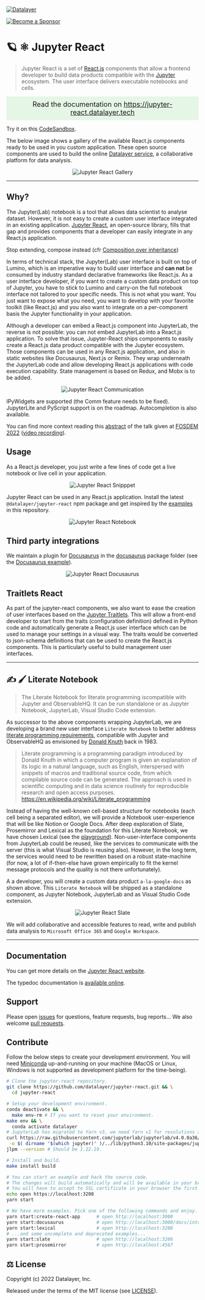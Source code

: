 [![Datalayer](https://assets.datalayer.design/datalayer-25.svg)](https://datalayer.io)

[![Become a Sponsor](https://img.shields.io/static/v1?label=Become%20a%20Sponsor&message=%E2%9D%A4&logo=GitHub&style=flat&color=1ABC9C)](https://github.com/sponsors/datalayer)

# 🪐 ⚛️ Jupyter React

> Jupyter React is a set of [React.js](https://reactjs.org) components that allow a frontend developer to build data products compatible with the [Jupyter](https://jupyter.org) ecosystem. The user interface delivers executable notebooks and cells.

<div style="background-color: rgb(230,246,230); font-size: large; text-align: center; padding: 10px; margin: 10px 0 10px 0;">
Read the documentation on <a href="https://jupyter-react.datalayer.tech" target="_blank">https://jupyter-react.datalayer.tech</a>
</div>

Try it on this [CodeSandbox](https://codesandbox.io/p/sandbox/jupyter-react-cra-example-zygjbm?file=%2Fsrc%2Findex.tsx).

The below image shows a gallery of the available React.js components ready to be used in you custom application. These open source components are used to build the online [Datalayer service](https://datalayer.app), a collaborative platform for data analysis.

<div align="center" style="text-align: center">
  <img alt="Jupyter React Gallery" src="https://datalayer-jupyter-examples.s3.amazonaws.com/jupyter-react-gallery.gif" />
</div>

<hr/>

## Why?

The Jupyter(Lab) notebook is a tool that allows data scientist to analyse dataset. However, it is not easy to create a custom user interface integrated in an existing application. [Jupyter React](https://jupyter-react.datalayer.tech), an open-source library, fills that gap and provides components that a developer can easily integrate in any React.js application.

Stop extending, compose instead (cfr [Composition over inheritance](https://en.wikipedia.org/wiki/Composition_over_inheritance))

In terms of technical stack, the Jupyter(Lab) user interface is built on top of Lumino, which is an imperative way to build user interface and **can not** be consumed by industry standard declarative frameworks like React.js. As a user interface developer, if you want to create a custom data product on top of Jupyter, you have to stick to Lumino and carry-on the full notebook interface not tailored to your specific needs. This is not what you want. You just want to expose what you need, you want to develop with your favorite toolkit (like React.js) and you also want to integrate on a per-component basis the Jupyter functionality in your application.

Although a developer can embed a React.js component into JupyterLab, the reverse is not possible: you can not embed JupyterLab into a React.js application. To solve that issue, Jupyter-React ships components to easily create a React.js data product compatible with the Jupyter ecosystem. Those components can be used in any React.js application, and also in static websites like Docusaurus, Next.js or Remix. They wrap underneath the JupyterLab code and allow developing React.js applications with code execution capability. State management is based on Redux, and Mobx is to be added.

<div align="center" style="text-align: center">
  <img alt="Jupyter React Communication" src="https://datalayer-jupyter-examples.s3.amazonaws.com/jupyter-react-communication.png" />
</div>

IPyWidgets are supported (the Comm feature needs to be fixed). JupyterLite and PyScript support is on the roadmap. Autocompletion is also available.

You can find more context reading this [abstract](https://fosdem.org/2022/schedule/event/lt_jupyter) of the talk given at [FOSDEM 2022](https://fosdem.org/2022) ([video recording](http://bofh.nikhef.nl/events/FOSDEM/2022/L.lightningtalks/lt_jupyter.webm)).

## Usage

As a React.js developer, you just write a few lines of code get a live notebook or live cell in your application.

<div align="center" style="text-align: center">
  <img alt="Jupyter React Snipppet" src="https://datalayer-jupyter-examples.s3.amazonaws.com/jupyter-react-snippet.png" />
</div>

Jupyter React can be used in any React.js application. Install the latest `@datalayer/jupyter-react` npm package and get inspired by the [examples](https://github.com/datalayer/jupyter-react/tree/main/examples) in this repository.

<div align="center" style="text-align: center">
  <img alt="Jupyter React Notebook" src="https://datalayer-jupyter-examples.s3.amazonaws.com/jupyter-react-notebook.png" />
</div>

## Third party integrations

We maintain a plugin for [Docusaurus](https://docusaurus.io) in the [docusaurus](https://github.com/datalayer/jupyter-react/tree/main/packages/docusaurus) package folder (see the [Docusaurus example](https://github.com/datalayer/jupyter-react/tree/main/examples/docusaurus)).

<div align="center" style="text-align: center">
  <img alt="Jupyter React Docusaurus" src="https://datalayer-jupyter-examples.s3.amazonaws.com/jupyter-react-docusaurus.png" />
</div>

## Traitlets React

As part of the jupyter-react components, we also want to ease the creation of user interfaces based on the [Jupyter Traitlets](https://traitlets.readthedocs.io). This will allow a front-end developer to start from the traits (configuration definition) defined in Python code and automatically generate a React.js user interface which can be used to manage your settings in a visual way. The traits would be converted to json-schema definitions that can be used to create the React.js components. This is particularly useful to build management user interfaces.

<hr/>

## ✍️ 🖌️ Literate Notebook

> The Literate Notebook for literate programming iscompatible with Jupyter and ObservableHQ. It can be run standalone or as Jupyter Notebook, JupyterLab, Visual Studio Code extension.

As successor to the above components wrapping JupyterLab, we are developing a brand new user interface `Literate Notebook` to better address [literate programming requirements](https://en.wikipedia.org/wiki/Literate_programming), compatible with Jupyter and ObservableHQ as envisioned by [Donald Knuth](https://en.wikipedia.org/wiki/Donald_Knuth) back in 1983.

> Literate programming is a programming paradigm introduced by Donald Knuth in which a computer program is given an explanation of its logic in a natural language, such as English, interspersed with snippets of macros and traditional source code, from which compilable source code can be generated. The approach is used in scientific computing and in data science routinely for reproducible research and open access purposes. <https://en.wikipedia.org/wiki/Literate_programming>

Instead of having the well-known cell-based structure for notebooks (each cell being a separated editor), we will provide a Notebook user-experience that will be like Notion or Google Docs. After deep exploration of Slate, Prosemirror and Lexical as the foundation for this Literate Norebook, we have chosen Lexical (see the [playground](https://playground.lexical.dev)). Non-user-interface components from JupyterLab could be reused, like the services to communicate with the server (this is what Visual Studio is reusing also). However, in the long term, the services would need to be rewritten based on a robust state-machine (for now, a lot of if-then-else have grown empirically to fit the kernel message protocols and the quality is not there unfortunately).

A a developer, you will create a custom data product `a-la-google-docs` as shown above. This `Literate Notebook` will be shipped as a standalone component, as Jupyter Notebook, JupyterLab and as Visual Studio Code extension.

<div align="center" style="text-align: center">
  <img alt="Jupyter React Slate" src="https://datalayer-jupyter-examples.s3.amazonaws.com/jupyter-react-slate.gif" />
</div>

We will add collaborative and accessible features to read, write and publish data analysis to `Microsoft Office 365` and `Google Workspace`.

<hr/>

## Documentation

You can get more details on the [Jupyter React website](https://jupyter-react.datalayer.tech).

The typedoc documentation is [available online](https://typedoc.datalayer.tech/datalayer/jupyter-react/0.0.24/index.html).

## Support

Please open [issues](https://github.com/datalayer/jupyter-react/issues) for questions, feature requests, bug reports... We also welcome [pull requests](https://github.com/datalayer/jupyter-react/pulls).

## Contribute

Follow the below steps to create your development environment. You will need [Miniconda](https://docs.conda.io/en/latest/miniconda.html) up-and-running on your machine (MacOS or Linux, Windows is not supported as development platform for the time-being).

```bash
# Clone the jupyter-react repository.
git clone https://github.com/datalayer/jupyter-react.git && \
  cd jupyter-react
```

```bash
# Setup your development environment.
conda deactivate && \
  make env-rm # If you want to reset your environment.
make env && \
  conda activate datalayer
# JupyterLab has migrated to Yarn v3, we need Yarn v1 for resolutions and ease of vs-code usage.
curl https://raw.githubusercontent.com/jupyterlab/jupyterlab/v4.0.0a36/jupyterlab/staging/yarn.js \
 -o $( dirname "$(which jupyter)" )/../lib/python3.10/site-packages/jupyterlab/staging/yarn.js
jlpm --version # Should be 1.22.19.
```

```bash
# Install and build.
make install build
```

```bash
# You can start an example and hack the source code.
# The changes will build automatically and will be available in your browser.
# You will have to accept to SSL certificate in your browser the first time.
echo open https://localhost:3208
yarn start
```

```bash
# We have more examples. Pick one of the following commands and enjoy.
yarn start:create-react-app      # open http://localhost:3000
yarn start:docusaurus            # open http://localhost:3000/docs/intro
yarn start:lexical               # open http://localhost:3208
# ...and some uncomplete and deprecated examples...
yarn start:slate                 # open http://localhost:3266
yarn start:prosemirror           # open http://localhost:4567
```

## ⚖️ License

Copyright (c) 2022 Datalayer, Inc.

Released under the terms of the MIT license (see [LICENSE](./LICENSE)).
